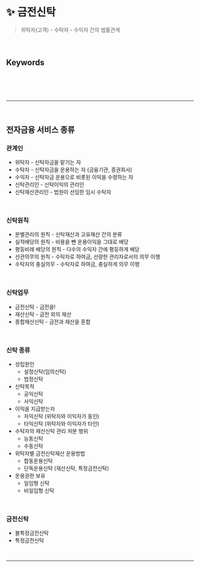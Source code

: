 # ✨ 금전신탁
> 위탁자(고객) - 수탁자 - 수익자 간의 법률관계
#### 
 
<br>

## Keywords
#### 

<br>

### 
> 

<br>
<hr>
<br>

## 전자금융 서비스 종류
#### 

### 관계인
* 위탁자 - 신탁자금을 맡기는 자
* 수탁자 - 신탁자금을 운용하는 자 (금융기관, 증권회사)
* 수익자 - 신탁자금 운용으로 비롯된 이익을 수령하는 자
* 신탁관리인 - 신탁이익의 관리인
* 신탁재산관리인 - 법원이 선임한 임시 수탁자

<br>

### 신탁원칙
* 분별관리의 원칙 - 신탁재산과 고유재산 간의 분류
* 실적배당의 원칙 - 비용을 뺀 운용이익을 그대로 배당
* 평등비례 배당의 원칙 - 다수의 수익자 간에 평등하게 배당
* 선관의무의 원칙 - 수탁자로 하여금, 선량한 관리자로서의 의무 이행
* 수탁자의 충실의무 - 수탁자로 하여금, 충실하게 의무 이행

<br>

### 신탁업무
* 금전신탁 - 금전을!
* 재산신탁 - 금전 외의 재산
* 종합재산신탁 - 금전과 재산을 혼합

<br>

### 신탁 종류
* 성립원인
  * 설정신탁(임의신탁)
  * 법정신탁
* 신탁목적
  * 공익신탁
  * 사익신탁
* 이익을 지급받는자
  * 자익신탁 (위탁자와 이익자가 동인)
  * 타익신탁 (위탁자와 이익자가 타인)
* 수탁자의 재산신탁 관리 처분 행위
  * 능동신탁
  * 수동신탁
* 위탁자별 금전신탁재산 운용방법
  * 합동운용신탁
  * 단독운용신탁 (재산신탁, 특정금전신탁)
* 운용권한 보유
  * 일임형 신탁
  * 비일임형 신탁

<br>

### 금전신탁
* 불특정금전신탁
* 특정금전신탁

<br>
<hr>
<br>
